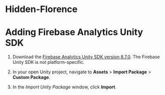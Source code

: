 # Hidden-Florence

# Adding Firebase Analytics Unity SDK

1.  Download the  [Firebase Analytics Unity SDK version 8.7.0](https://dl.google.com/firebase/sdk/unity/dotnet4/FirebaseAnalytics_8.7.0.unitypackage). The Firebase Unity SDK is not platform-specific.
        
2.  In your open Unity project, navigate to  **Assets**  >  **Import Package**  >  **Custom Package**.
    
3.  In the  _Import Unity Package_  window, click  **Import**.